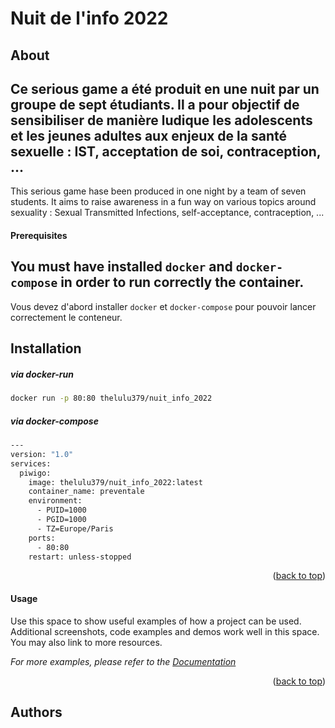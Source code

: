 # Nuit de l'info 2022

<!-- G -->
## About

Ce serious game a été produit en une nuit par un groupe de sept étudiants. Il a pour objectif de sensibiliser de manière ludique les adolescents et les jeunes adultes aux enjeux de la santé sexuelle : IST, acceptation de soi, contraception, ...
--
This serious game hase been produced in one night by a team of seven students. It aims to raise awareness in a fun way on various topics around sexuality : Sexual Transmitted Infections, self-acceptance, contraception, ...

#### Prerequisites

You must have installed `docker` and `docker-compose` in order to run correctly the container.
--
Vous devez d'abord installer `docker` et `docker-compose` pour pouvoir lancer correctement le conteneur.

<!-- Installation -->
## Installation

##### via docker-run

  ```sh
  docker run -p 80:80 thelulu379/nuit_info_2022
  ```

##### via docker-compose

  ```sh
  ---
  version: "1.0"
  services:
    piwigo:
      image: thelulu379/nuit_info_2022:latest
      container_name: preventale
      environment:
        - PUID=1000
        - PGID=1000
        - TZ=Europe/Paris
      ports:
        - 80:80
      restart: unless-stopped
  ```



<p align="right">(<a href="#readme-top">back to top</a>)</p>



<!-- USAGE EXAMPLES -->
#### Usage

Use this space to show useful examples of how a project can be used. Additional screenshots, code examples and demos work well in this space. You may also link to more resources.

_For more examples, please refer to the [Documentation](https://example.com)_

<p align="right">(<a href="#readme-top">back to top</a>)</p>



## Authors
